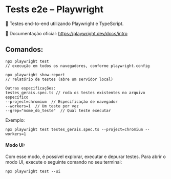 # Tests e2e – Playwright
📌 Testes end-to-end utilizando Playwright e TypeScript. 

📄 Documentação oficial: https://playwright.dev/docs/intro

## Comandos:
    npx playwright test  
    // execução em todos os navegadores, conforme playwright.config

    npx playwright show-report
    // relatório de testes (abre um servidor local) 

    Outras especificações:
    testes_gerais.spec.ts // roda os testes existentes no arquivo específico
    --project=chromium  // Especificação de navegador
    --workers=1  // Um teste por vez
    --grep="nome_do_teste"  // Qual teste executar

Exemplo:

    npx playwright test testes_gerais.spec.ts --project=chromium --workers=1


#### Modo UI:
Com esse modo, é possível explorar, executar e depurar testes. Para abrir o modo UI, execute o seguinte comando no seu terminal:

    npx playwright test --ui


